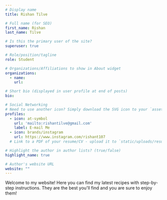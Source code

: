```yaml
---
# Display name
title: Rishan Tilve

# Full name (for SEO)
first_name: Rishan
last_name: Tilve

# Is this the primary user of the site?
superuser: true

# Role/position/tagline
role: Student

# Organizations/Affiliations to show in About widget
organizations:
  - name: 
    url: 

# Short bio (displayed in user profile at end of posts)
bio:  

# Social Networking
# Need to use another icon? Simply download the SVG icon to your `assets/media/icons/` folder.
profiles:
  - icon: at-symbol
    url: 'mailto:rishantilve@gmail.com'
    label: E-mail Me
  - icon: brands/instagram
    url: https://www.instagram.com/rishant107
  # Link to a PDF of your resume/CV - upload it to `static/uploads/resume.pdf`

# Highlight the author in author lists? (true/false)
highlight_name: true

# Author's website URL
website: ""
---
```


Welcome to my website! Here you can find my latest recipes with step-by-step instructions. They are the best you'll find and you are sure to enjoy them!
